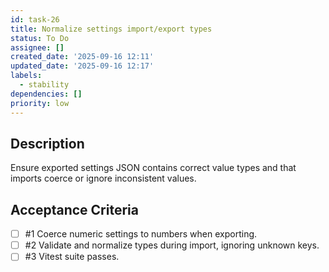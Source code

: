 ```yaml
---
id: task-26
title: Normalize settings import/export types
status: To Do
assignee: []
created_date: '2025-09-16 12:11'
updated_date: '2025-09-16 12:17'
labels:
  - stability
dependencies: []
priority: low
---
```


## Description

Ensure exported settings JSON contains correct value types and that imports coerce or ignore inconsistent values.

## Acceptance Criteria
<!-- AC:BEGIN -->
- [ ] #1 Coerce numeric settings to numbers when exporting.
- [ ] #2 Validate and normalize types during import, ignoring unknown keys.
- [ ] #3 Vitest suite passes.
<!-- AC:END -->
